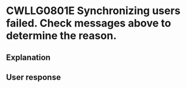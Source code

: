 # CWLLG0801E Synchronizing users failed. Check messages above to determine the reason.

## Explanation

## User response